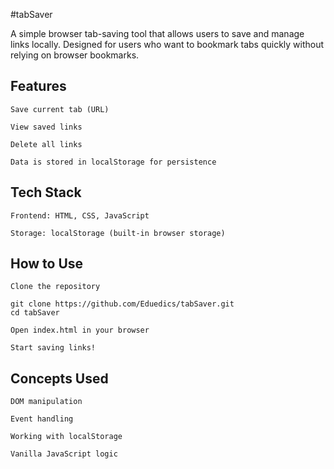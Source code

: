 #tabSaver

A simple browser tab-saving tool that allows users to save and manage links locally. Designed for users who want to bookmark tabs quickly without relying on browser bookmarks.
## Features

    Save current tab (URL)

    View saved links

    Delete all links

    Data is stored in localStorage for persistence

## Tech Stack

    Frontend: HTML, CSS, JavaScript

    Storage: localStorage (built-in browser storage)

## How to Use

    Clone the repository

    git clone https://github.com/Eduedics/tabSaver.git
    cd tabSaver

    Open index.html in your browser

    Start saving links!


## Concepts Used

    DOM manipulation

    Event handling

    Working with localStorage

    Vanilla JavaScript logic
